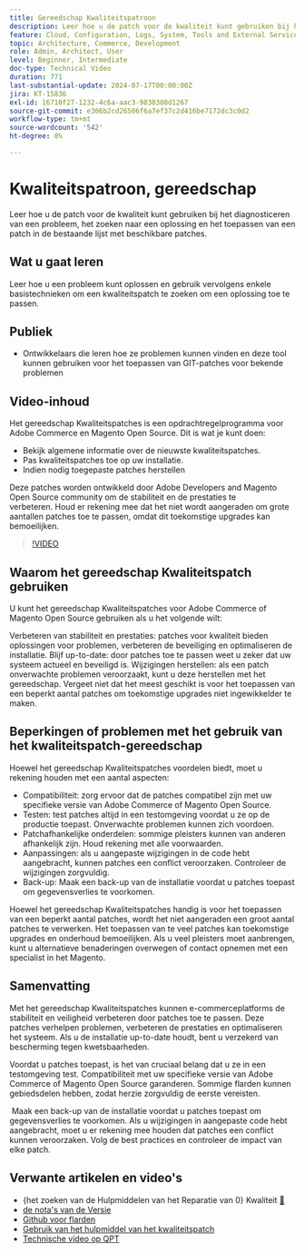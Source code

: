 ```yaml
---
title: Gereedschap Kwaliteitspatroon
description: Leer hoe u de patch voor de kwaliteit kunt gebruiken bij het diagnosticeren van een probleem, het zoeken naar een oplossing en het toepassen van een patch in de bestaande lijst met beschikbare patches.
feature: Cloud, Configuration, Logs, System, Tools and External Services
topic: Architecture, Commerce, Development
role: Admin, Architect, User
level: Beginner, Intermediate
doc-type: Technical Video
duration: 771
last-substantial-update: 2024-07-17T00:00:00Z
jira: KT-15836
exl-id: 16710f27-1232-4c6a-aac3-9838308d1267
source-git-commit: e306b2cd26506f6a7ef37c2d416be7172dc3c0d2
workflow-type: tm+mt
source-wordcount: '542'
ht-degree: 0%

---
```


# Kwaliteitspatroon, gereedschap

Leer hoe u de patch voor de kwaliteit kunt gebruiken bij het diagnosticeren van een probleem, het zoeken naar een oplossing en het toepassen van een patch in de bestaande lijst met beschikbare patches.

## Wat u gaat leren

Leer hoe u een probleem kunt oplossen en gebruik vervolgens enkele basistechnieken om een kwaliteitspatch te zoeken om een oplossing toe te passen.

## Publiek

* Ontwikkelaars die leren hoe ze problemen kunnen vinden en deze tool kunnen gebruiken voor het toepassen van GIT-patches voor bekende problemen

## Video-inhoud

Het gereedschap Kwaliteitspatches is een opdrachtregelprogramma voor Adobe Commerce en Magento Open Source. Dit is wat je kunt doen:

* Bekijk algemene informatie over de nieuwste kwaliteitspatches.
* Pas kwaliteitspatches toe op uw installatie.
* Indien nodig toegepaste patches herstellen

Deze patches worden ontwikkeld door Adobe Developers and Magento Open Source community om de stabiliteit en de prestaties te verbeteren. Houd er rekening mee dat het niet wordt aangeraden om grote aantallen patches toe te passen, omdat dit toekomstige upgrades kan bemoeilijken.

>[!VIDEO](https://video.tv.adobe.com/v/3454075?learn=on&captions=dut)

## Waarom het gereedschap Kwaliteitspatch gebruiken

U kunt het gereedschap Kwaliteitspatches voor Adobe Commerce of Magento Open Source gebruiken als u het volgende wilt:

Verbeteren van stabiliteit en prestaties: patches voor kwaliteit bieden oplossingen voor problemen, verbeteren de beveiliging en optimaliseren de installatie.
Blijf up-to-date: door patches toe te passen weet u zeker dat uw systeem actueel en beveiligd is.
Wijzigingen herstellen: als een patch onverwachte problemen veroorzaakt, kunt u deze herstellen met het gereedschap. Vergeet niet dat het meest geschikt is voor het toepassen van een beperkt aantal patches om toekomstige upgrades niet ingewikkelder te maken.  

## Beperkingen of problemen met het gebruik van het kwaliteitspatch-gereedschap

Hoewel het gereedschap Kwaliteitspatches voordelen biedt, moet u rekening houden met een aantal aspecten:

* Compatibiliteit: zorg ervoor dat de patches compatibel zijn met uw specifieke versie van Adobe Commerce of Magento Open Source.
* Testen: test patches altijd in een testomgeving voordat u ze op de productie toepast. Onverwachte problemen kunnen zich voordoen.
* Patchafhankelijke onderdelen: sommige pleisters kunnen van anderen afhankelijk zijn. Houd rekening met alle voorwaarden.
* Aanpassingen: als u aangepaste wijzigingen in de code hebt aangebracht, kunnen patches een conflict veroorzaken. Controleer de wijzigingen zorgvuldig.
* Back-up: Maak een back-up van de installatie voordat u patches toepast om gegevensverlies te voorkomen.

Hoewel het gereedschap Kwaliteitspatches handig is voor het toepassen van een beperkt aantal patches, wordt het niet aangeraden een groot aantal patches te verwerken. Het toepassen van te veel patches kan toekomstige upgrades en onderhoud bemoeilijken. Als u veel pleisters moet aanbrengen, kunt u alternatieve benaderingen overwegen of contact opnemen met een specialist in het Magento. 

## Samenvatting

Met het gereedschap Kwaliteitspatches kunnen e-commerceplatforms de stabiliteit en veiligheid verbeteren door patches toe te passen. Deze patches verhelpen problemen, verbeteren de prestaties en optimaliseren het systeem. Als u de installatie up-to-date houdt, bent u verzekerd van bescherming tegen kwetsbaarheden.

Voordat u patches toepast, is het van cruciaal belang dat u ze in een testomgeving test. Compatibiliteit met uw specifieke versie van Adobe Commerce of Magento Open Source garanderen. Sommige flarden kunnen gebiedsdelen hebben, zodat herzie zorgvuldig de eerste vereisten.

 Maak een back-up van de installatie voordat u patches toepast om gegevensverlies te voorkomen. Als u wijzigingen in aangepaste code hebt aangebracht, moet u er rekening mee houden dat patches een conflict kunnen veroorzaken. Volg de best practices en controleer de impact van elke patch.

## Verwante artikelen en video&#39;s

* {het zoeken van de Hulpmiddelen van het Reparatie van 0} Kwaliteit [&#128279;](https://experienceleague.adobe.com/tools/commerce-quality-patches/index.html?lang=nl-NL)
* [ de nota&#39;s van de Versie ](https://experienceleague.adobe.com/nl/docs/commerce-operations/tools/quality-patches-tool/release-notes)
* [ Github voor flarden ](https://github.com/magento/quality-patches/blob/master/patches/os/)
* [ Gebruik van het hulpmiddel van het kwaliteitspatch ](https://experienceleague.adobe.com/nl/docs/commerce-operations/tools/quality-patches-tool/usage)
* [ Technische video op QPT ](https://experienceleague.adobe.com/nl/docs/commerce-learn/tutorials/tools/quality-patch-tool)
